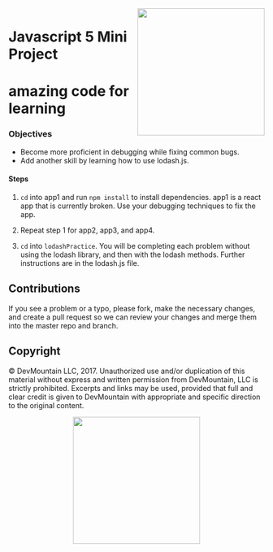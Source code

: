 <img src="https://s3.amazonaws.com/devmountain/readme-logo.png" width="250" align="right">

# Javascript 5 Mini Project
# amazing code for learning

### Objectives
- Become more proficient in debugging while fixing common bugs.
- Add another skill by learning how to use lodash.js.

#### Steps
1. `cd` into app1 and run `npm install` to install dependencies. app1 is a react app that is currently broken. Use your debugging techniques to fix the app.

2. Repeat step 1 for app2, app3, and app4.

3. `cd` into `lodashPractice`. You will be completing each problem without using the lodash library, and then with the lodash methods. Further instructions are in the lodash.js file.

## Contributions

If you see a problem or a typo, please fork, make the necessary changes, and create a pull request so we can review your changes and merge them into the master repo and branch.

## Copyright

© DevMountain LLC, 2017. Unauthorized use and/or duplication of this material without express and written permission from DevMountain, LLC is strictly prohibited. Excerpts and links may be used, provided that full and clear credit is given to DevMountain with appropriate and specific direction to the original content.

<p align="center">
<img src="https://s3.amazonaws.com/devmountain/readme-logo.png" width="250">
</p>
